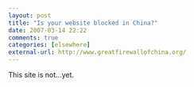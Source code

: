 ```yaml
---
layout: post  
title: "Is your website blocked in China?"  
date: 2007-03-14 22:22  
comments: true  
categories: [elsewhere]
external-url: http://www.greatfirewallofchina.org/  
---
```


This site is not...yet. 
